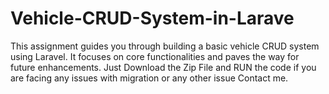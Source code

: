 # Vehicle-CRUD-System-in-Larave
This assignment guides you through building a basic vehicle CRUD system using Laravel. It focuses on core functionalities and paves the way for future enhancements.
Just Download the Zip File and RUN the code if you are facing any issues with migration or any other issue Contact me.
